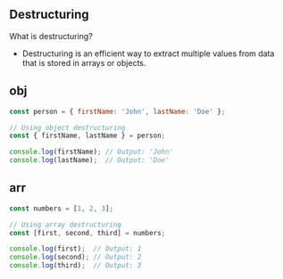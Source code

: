 ## Destructuring
What is destructuring? 
- Destructuring is an efficient way to extract multiple values from data that is stored in arrays or objects.

## obj
```js
const person = { firstName: 'John', lastName: 'Doe' };

// Using object destructuring
const { firstName, lastName } = person;

console.log(firstName); // Output: 'John'
console.log(lastName);  // Output: 'Doe'
```

## arr
```js
const numbers = [1, 2, 3];

// Using array destructuring
const [first, second, third] = numbers;

console.log(first);  // Output: 1
console.log(second); // Output: 2
console.log(third);  // Output: 3
```
